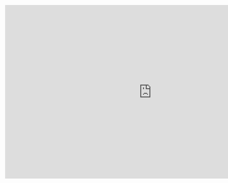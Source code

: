 <iframe src="https://docs.google.com/presentation/d/e/2PACX-1vSKqsRd2Z_4kEnnwez6PjP6SVJZVqPhb9xtindYw3WFuoJNQWGJFgUUytsZdnFKYUadDTmnQzO_Q6Jp/embed?start=false&loop=false&delayms=5000" frameborder="0" width="960" height="569" allowfullscreen="true" mozallowfullscreen="true" webkitallowfullscreen="true"></iframe>
